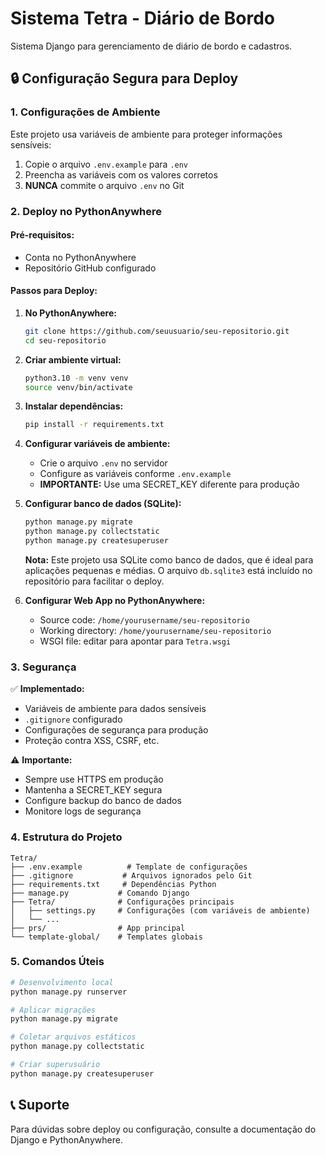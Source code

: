 # Sistema Tetra - Diário de Bordo

Sistema Django para gerenciamento de diário de bordo e cadastros.

## 🔒 Configuração Segura para Deploy

### 1. Configurações de Ambiente

Este projeto usa variáveis de ambiente para proteger informações sensíveis:

1. Copie o arquivo `.env.example` para `.env`
2. Preencha as variáveis com os valores corretos
3. **NUNCA** commite o arquivo `.env` no Git

### 2. Deploy no PythonAnywhere

#### Pré-requisitos:
- Conta no PythonAnywhere
- Repositório GitHub configurado

#### Passos para Deploy:

1. **No PythonAnywhere:**
   ```bash
   git clone https://github.com/seuusuario/seu-repositorio.git
   cd seu-repositorio
   ```

2. **Criar ambiente virtual:**
   ```bash
   python3.10 -m venv venv
   source venv/bin/activate
   ```

3. **Instalar dependências:**
   ```bash
   pip install -r requirements.txt
   ```

4. **Configurar variáveis de ambiente:**
   - Crie o arquivo `.env` no servidor
   - Configure as variáveis conforme `.env.example`
   - **IMPORTANTE:** Use uma SECRET_KEY diferente para produção

5. **Configurar banco de dados (SQLite):**
   ```bash
   python manage.py migrate
   python manage.py collectstatic
   python manage.py createsuperuser
   ```
   
   **Nota:** Este projeto usa SQLite como banco de dados, que é ideal para aplicações pequenas e médias. O arquivo `db.sqlite3` está incluído no repositório para facilitar o deploy.

6. **Configurar Web App no PythonAnywhere:**
   - Source code: `/home/yourusername/seu-repositorio`
   - Working directory: `/home/yourusername/seu-repositorio`
   - WSGI file: editar para apontar para `Tetra.wsgi`

### 3. Segurança

✅ **Implementado:**
- Variáveis de ambiente para dados sensíveis
- `.gitignore` configurado
- Configurações de segurança para produção
- Proteção contra XSS, CSRF, etc.

⚠️ **Importante:**
- Sempre use HTTPS em produção
- Mantenha a SECRET_KEY segura
- Configure backup do banco de dados
- Monitore logs de segurança

### 4. Estrutura do Projeto

```
Tetra/
├── .env.example          # Template de configurações
├── .gitignore           # Arquivos ignorados pelo Git
├── requirements.txt     # Dependências Python
├── manage.py           # Comando Django
├── Tetra/              # Configurações principais
│   ├── settings.py     # Configurações (com variáveis de ambiente)
│   └── ...
├── prs/                # App principal
└── template-global/    # Templates globais
```

### 5. Comandos Úteis

```bash
# Desenvolvimento local
python manage.py runserver

# Aplicar migrações
python manage.py migrate

# Coletar arquivos estáticos
python manage.py collectstatic

# Criar superusuário
python manage.py createsuperuser
```

## 📞 Suporte

Para dúvidas sobre deploy ou configuração, consulte a documentação do Django e PythonAnywhere.